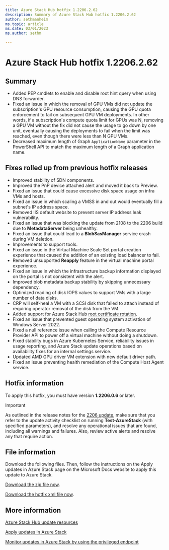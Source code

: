 ```yaml
---
title: Azure Stack Hub hotfix 1.2206.2.62
description: Summary of Azure Stack Hub hotfix 1.2206.2.62
author: sethmanheim
ms.topic: article
ms.date: 03/01/2023
ms.author: sethm

---
```


# Azure Stack Hub hotfix 1.2206.2.62

## Summary

- Added PEP cmdlets to enable and disable root hint query when using DNS forwarder.
- Fixed an issue in which the removal of GPU VMs did not update the subscription's GPU resource consumption, causing the GPU quota enforcement to fail on subsequent GPU VM deployments. In other words, if a subscription's compute quota limit for GPUs was N, removing a GPU VM without the fix did not cause the usage to go down by one unit, eventually causing the deployments to fail when the limit was reached, even though there were less than N GPU VMs.
- Decreased maximum length of Graph `ApplicationName` parameter in the PowerShell API to match the maximum length of a Graph application name.

## Fixes rolled up from previous hotfix releases

- Improved stability of SDN components.
- Improved the PnP device attached alert and moved it back to Preview.
- Fixed an issue that could cause excessive disk space usage on infra VMs and hosts.
- Fixed an issue in which scaling a VMSS in and out would eventually fill a subnet's IP address space.
- Removed IIS default website to prevent server IP address leak vulnerability.
- Fixed an issue that was blocking the update from 2108 to the 2206 build due to **MetadataServer** being unhealthy.
- Fixed an issue that could lead to a **BlobSasManager** service crash during VM deletion.
- Improvements to support tools.
- Fixed an issue in the Virtual Machine Scale Set portal creation experience that caused the addition of an existing load balancer to fail.
- Removed unsupported **Reapply** feature in the virtual machine portal experience.
- Fixed an issue in which the infrastructure backup information displayed on the portal is not consistent with the alert.
- Improved blob metadata backup stability by skipping unnecessary dependency.
- Optimized reading of disk IOPS values to support VMs with a large number of data disks.
- CRP will self-heal a VM with a SCSI disk that failed to attach instead of requiring operator removal of the disk from the VM.
- Added support for Azure Stack Hub [root certificate rotation](azure-stack-rotate-secrets.md#rotate-internal-secrets).
- Fixed an issue that prevented guest operating system activation of Windows Server 2022.
- Fixed a null reference issue when calling the Compute Resource Provider API to power off a virtual machine without doing a shutdown.
- Fixed stability bugs in Azure Kubernetes Service, reliability issues in usage reporting, and Azure Stack update operations based on availability fixes for an internal settings service.
- Updated AMD GPU driver VM extension with new default driver path.
- Fixed an issue preventing health remediation of the Compute Host Agent service.

## Hotfix information

To apply this hotfix, you must have version **1.2206.0.6** or later.

> [!IMPORTANT]
> As outlined in the release notes for the [2206 update](release-notes.md?view=azs-2206&preserve-view=true), make sure that you refer to the update activity checklist on running **Test-AzureStack** (with specified parameters), and resolve any operational issues that are found, including all warnings and failures. Also, review active alerts and resolve any that require action.

## File information

Download the following files. Then, follow the instructions on the Apply updates in Azure Stack page on the Microsoft Docs website to apply this update to Azure Stack.

[Download the zip file now](https://azurestackhub.azureedge.net/PR/download/MAS_ProdHotfix_1.2206.2.62/HotFix/AzS_Update_1.2206.2.62.zip).

[Download the hotfix xml file now](https://azurestackhub.azureedge.net/PR/download/MAS_ProdHotfix_1.2206.2.62/HotFix/metadata.xml).

## More information

[Azure Stack Hub update resources](azure-stack-updates.md)

[Apply updates in Azure Stack](azure-stack-apply-updates.md)

[Monitor updates in Azure Stack by using the privileged endpoint](azure-stack-monitor-update.md)
